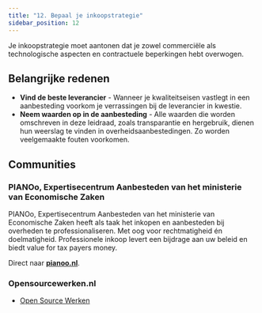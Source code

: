 ```yaml
---
title: "12. Bepaal je inkoopstrategie"
sidebar_position: 12
---
```


Je inkoopstrategie moet aantonen dat je zowel commerciële als technologische
aspecten en contractuele beperkingen hebt overwogen.

## Belangrijke redenen

- **Vind de beste leverancier** - Wanneer je kwaliteitseisen vastlegt in een
  aanbesteding voorkom je verrassingen bij de leverancier in kwestie.
- **Neem waarden op in de aanbesteding** - Alle waarden die worden omschreven in
  deze leidraad, zoals transparantie en hergebruik, dienen hun weerslag te
  vinden in overheidsaanbestedingen. Zo worden veelgemaakte fouten voorkomen.

## Communities

### PIANOo, Expertisecentrum Aanbesteden van het ministerie van Economische Zaken

PIANOo, Expertisecentrum Aanbesteden van het ministerie van Economische Zaken
heeft als taak het inkopen en aanbesteden bij overheden te professionaliseren.
Met oog voor rechtmatigheid én doelmatigheid. Professionele inkoop levert een
bijdrage aan uw beleid en biedt value for tax payers money.

Direct naar [**pianoo.nl**](https://www.pianoo.nl/nl).

### Opensourcewerken.nl

- [Open Source Werken](/communities/open-source-werken)

<!-- ## Bronnen

- [Open source ambitieladder in maatwerk aanbesteding of opdracht (Min-VWS)](https://minvws.github.io/beleidsontwikkeling/ambitieladder/#voordelen-van-opensourcewerken) -->

